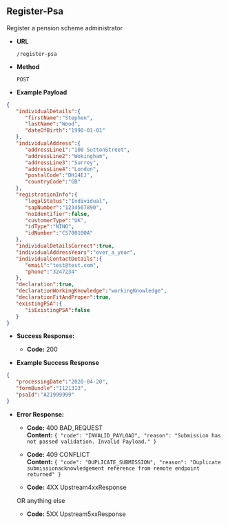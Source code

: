 Register-Psa
-----------------------
Register a pension scheme administrator

* **URL**

  `/register-psa`

* **Method**

  `POST`

* **Example Payload**

```json
{
   "individualDetails":{
      "firstName":"Stephen",
      "lastName":"Wood",
      "dateOfBirth":"1990-01-01"
   },
   "individualAddress":{
      "addressLine1":"100 SuttonStreet",
      "addressLine2":"Wokingham",
      "addressLine3":"Surrey",
      "addressLine4":"London",
      "postalCode":"DH14EJ",
      "countryCode":"GB"
   },
   "registrationInfo":{
      "legalStatus":"Individual",
      "sapNumber":"1234567890",
      "noIdentifier":false,
      "customerType":"UK",
      "idType":"NINO",
      "idNumber":"CS700100A"
   },
   "individualDetailsCorrect":true,
   "individualAddressYears":"over_a_year",
   "individualContactDetails":{
      "email":"test@test.com",
      "phone":"3247234"
   },
   "declaration":true,
   "declarationWorkingKnowledge":"workingKnowledge",
   "declarationFitAndProper":true,
   "existingPSA":{
      "isExistingPSA":false
   }
}

```

* **Success Response:**

  * **Code:** 200 <br />

* **Example Success Response**

```json
{
   "processingDate":"2020-04-20",
   "formBundle":"1121313",
   "psaId":"A21999999"
}

```

* **Error Response:**

  * **Code:** 400 BAD_REQUEST <br />
    **Content:** `{
                     "code": "INVALID_PAYLOAD",
                     "reason": "Submission has not passed validation. Invalid Payload."
                  }`

  * **Code:** 409 CONFLICT <br />
    **Content:** `{
                              "code": "DUPLICATE_SUBMISSION",
                              "reason": "Duplicate submissionacknowledgement reference from remote endpoint returned"
                          }`
    
  * **Code:** 4XX Upstream4xxResponse <br />

  OR anything else

  * **Code:** 5XX Upstream5xxResponse <br />